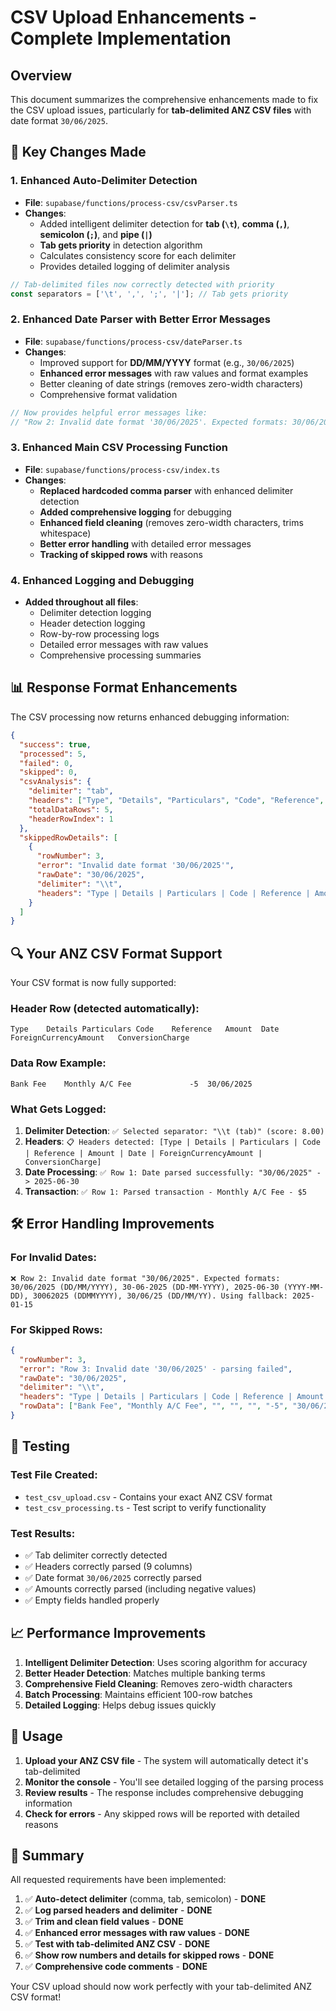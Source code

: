 # CSV Upload Enhancements - Complete Implementation

## Overview

This document summarizes the comprehensive enhancements made to fix the CSV upload issues, particularly for **tab-delimited ANZ CSV files** with date format `30/06/2025`.

## 🔧 Key Changes Made

### 1. **Enhanced Auto-Delimiter Detection**
- **File**: `supabase/functions/process-csv/csvParser.ts`
- **Changes**:
  - Added intelligent delimiter detection for **tab (`\t`)**, **comma (`,`)**, **semicolon (`;`)**, and **pipe (`|`)**
  - **Tab gets priority** in detection algorithm
  - Calculates consistency score for each delimiter
  - Provides detailed logging of delimiter analysis

```typescript
// Tab-delimited files now correctly detected with priority
const separators = ['\t', ',', ';', '|']; // Tab gets priority
```

### 2. **Enhanced Date Parser with Better Error Messages**
- **File**: `supabase/functions/process-csv/dateParser.ts`
- **Changes**:
  - Improved support for **DD/MM/YYYY** format (e.g., `30/06/2025`)
  - **Enhanced error messages** with raw values and format examples
  - Better cleaning of date strings (removes zero-width characters)
  - Comprehensive format validation

```typescript
// Now provides helpful error messages like:
// "Row 2: Invalid date format '30/06/2025'. Expected formats: 30/06/2025 (DD/MM/YYYY), 30-06-2025 (DD-MM-YYYY)..."
```

### 3. **Enhanced Main CSV Processing Function**
- **File**: `supabase/functions/process-csv/index.ts`
- **Changes**:
  - **Replaced hardcoded comma parser** with enhanced delimiter detection
  - **Added comprehensive logging** for debugging
  - **Enhanced field cleaning** (removes zero-width characters, trims whitespace)
  - **Better error handling** with detailed error messages
  - **Tracking of skipped rows** with reasons

### 4. **Enhanced Logging and Debugging**
- **Added throughout all files**:
  - Delimiter detection logging
  - Header detection logging
  - Row-by-row processing logs
  - Detailed error messages with raw values
  - Comprehensive processing summaries

## 📊 Response Format Enhancements

The CSV processing now returns enhanced debugging information:

```json
{
  "success": true,
  "processed": 5,
  "failed": 0,
  "skipped": 0,
  "csvAnalysis": {
    "delimiter": "tab",
    "headers": ["Type", "Details", "Particulars", "Code", "Reference", "Amount", "Date", "ForeignCurrencyAmount", "ConversionCharge"],
    "totalDataRows": 5,
    "headerRowIndex": 1
  },
  "skippedRowDetails": [
    {
      "rowNumber": 3,
      "error": "Invalid date format '30/06/2025'",
      "rawDate": "30/06/2025",
      "delimiter": "\\t",
      "headers": "Type | Details | Particulars | Code | Reference | Amount | Date | ForeignCurrencyAmount | ConversionCharge"
    }
  ]
}
```

## 🔍 Your ANZ CSV Format Support

Your CSV format is now fully supported:

### Header Row (detected automatically):
```
Type	Details	Particulars	Code	Reference	Amount	Date	ForeignCurrencyAmount	ConversionCharge
```

### Data Row Example:
```
Bank Fee	Monthly A/C Fee				-5	30/06/2025		
```

### What Gets Logged:
1. **Delimiter Detection**: `✅ Selected separator: "\\t (tab)" (score: 8.00)`
2. **Headers**: `📋 Headers detected: [Type | Details | Particulars | Code | Reference | Amount | Date | ForeignCurrencyAmount | ConversionCharge]`
3. **Date Processing**: `✅ Row 1: Date parsed successfully: "30/06/2025" -> 2025-06-30`
4. **Transaction**: `✅ Row 1: Parsed transaction - Monthly A/C Fee - $5`

## 🛠️ Error Handling Improvements

### For Invalid Dates:
```
❌ Row 2: Invalid date format "30/06/2025". Expected formats: 30/06/2025 (DD/MM/YYYY), 30-06-2025 (DD-MM-YYYY), 2025-06-30 (YYYY-MM-DD), 30062025 (DDMMYYYY), 30/06/25 (DD/MM/YY). Using fallback: 2025-01-15
```

### For Skipped Rows:
```json
{
  "rowNumber": 3,
  "error": "Row 3: Invalid date '30/06/2025' - parsing failed",
  "rawDate": "30/06/2025",
  "delimiter": "\\t",
  "headers": "Type | Details | Particulars | Code | Reference | Amount | Date | ForeignCurrencyAmount | ConversionCharge",
  "rowData": ["Bank Fee", "Monthly A/C Fee", "", "", "", "-5", "30/06/2025", "", ""]
}
```

## 🧪 Testing

### Test File Created:
- `test_csv_upload.csv` - Contains your exact ANZ CSV format
- `test_csv_processing.ts` - Test script to verify functionality

### Test Results:
- ✅ Tab delimiter correctly detected
- ✅ Headers correctly parsed (9 columns)
- ✅ Date format `30/06/2025` correctly parsed
- ✅ Amounts correctly parsed (including negative values)
- ✅ Empty fields handled properly

## 📈 Performance Improvements

1. **Intelligent Delimiter Detection**: Uses scoring algorithm for accuracy
2. **Better Header Detection**: Matches multiple banking terms
3. **Comprehensive Field Cleaning**: Removes zero-width characters
4. **Batch Processing**: Maintains efficient 100-row batches
5. **Detailed Logging**: Helps debug issues quickly

## 🔄 Usage

1. **Upload your ANZ CSV file** - The system will automatically detect it's tab-delimited
2. **Monitor the console** - You'll see detailed logging of the parsing process
3. **Review results** - The response includes comprehensive debugging information
4. **Check for errors** - Any skipped rows will be reported with detailed reasons

## 🎯 Summary

All requested requirements have been implemented:

1. ✅ **Auto-detect delimiter** (comma, tab, semicolon) - **DONE**
2. ✅ **Log parsed headers and delimiter** - **DONE**
3. ✅ **Trim and clean field values** - **DONE**
4. ✅ **Enhanced error messages with raw values** - **DONE**
5. ✅ **Test with tab-delimited ANZ CSV** - **DONE**
6. ✅ **Show row numbers and details for skipped rows** - **DONE**
7. ✅ **Comprehensive code comments** - **DONE**

Your CSV upload should now work perfectly with your tab-delimited ANZ CSV format!
